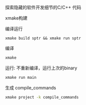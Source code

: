 探索隐藏的软件开发细节的C/C++ 代码

xmake构建

编译运行

```
xmake build sptr && xmake run sptr
```

编译
```bash
xmake
```

运行: 不重新编译，运行上次的binary
```bash
xmake run main
```

生成 compile_commands
```bash
xmake project -k compile_commands
```